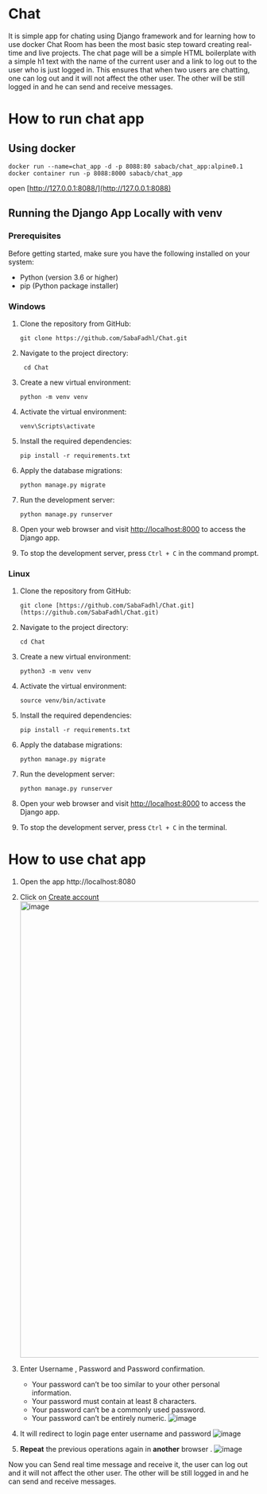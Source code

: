 
# Chat
It is simple app for chating using Django framework and for learning how to use docker
Chat Room has been the most basic step toward creating real-time and live projects. The chat page will be a simple HTML boilerplate with a simple h1 text with the name of the current user and a link to log out to the user who is just logged in. This ensures that when two users are chatting, one can log out and it will not affect the other user. The other will be still logged in and he can send and receive messages. 

# How to run chat app
## Using docker

    docker run --name=chat_app -d -p 8088:80 sabacb/chat_app:alpine0.1
    docker container run -p 8088:8000 sabacb/chat_app
open [http://127.0.0.1:8088/](http://127.0.0.1:8088)
## Running the Django App Locally with venv

### Prerequisites
Before getting started, make sure you have the following installed on your system:
- Python (version 3.6 or higher)
- pip (Python package installer)

### Windows

1. Clone the repository from GitHub:
   
   ```
   git clone https://github.com/SabaFadhl/Chat.git
   ```
   
2. Navigate to the project directory:
   ```
    cd Chat
   ```
3. Create a new virtual environment:

    ```
    python -m venv venv
   ```

4. Activate the virtual environment:

   ```
   venv\Scripts\activate
   ```

5. Install the required dependencies:

   ```
   pip install -r requirements.txt  
   ```

6. Apply the database migrations:

   ```
   python manage.py migrate  
   ```

7. Run the development server:

   ```
   python manage.py runserver  
   ```

8. Open your web browser and visit [http://localhost:8000](http://localhost:8000) to access the Django app.

9. To stop the development server, press `Ctrl + C` in the command prompt.

### Linux

1. Clone the repository from GitHub:
   
   ```
   git clone [https://github.com/SabaFadhl/Chat.git](https://github.com/SabaFadhl/Chat.git)  
   ```

2. Navigate to the project directory:

   ```
   cd Chat  
   ``` 

3. Create a new virtual environment:

   ```
   python3 -m venv venv  
   ```

4. Activate the virtual environment:

   ```
   source venv/bin/activate  
   ```

6. Install the required dependencies:

   ```
   pip install -r requirements.txt  
   ```

6. Apply the database migrations:

   ```
   python manage.py migrate 
   ```

7. Run the development server:

   ```
   python manage.py runserver  
   ```

8. Open your web browser and visit [http://localhost:8000](http://localhost:8000) to access the Django app.

9. To stop the development server, press `Ctrl + C` in the terminal.


# How to use chat app

 1. Open the app http://localhost:8080 
 2.  Click on [Create account](http://localhost:8080/register/)
    <img width="917" alt="image" src="https://github.com/SabaFadhl/Chat/assets/80360074/f69fb673-a049-4f83-b07d-16ae8ee867eb">

 3. Enter Username , Password  and Password confirmation.
	-   Your password can’t be too similar to your other personal information.
	-   Your password must contain at least 8 characters.
	-   Your password can’t be a commonly used password.
	-   Your password can’t be entirely numeric.
   ![image](https://github.com/SabaFadhl/Chat/assets/80360074/359f6b11-64e6-48f7-bd6a-287eee9dcdf5)

5. It will redirect to login page enter username and password
![image](https://github.com/SabaFadhl/Chat/assets/80360074/4800b040-5e2d-4f31-89aa-7f0357f732c5)

6. **Repeat** the previous operations again in **another** browser .
![image](https://github.com/SabaFadhl/Chat/assets/80360074/9c82ea43-ad2a-42e6-b972-2d9cc3154c54)


Now you can Send real time message and receive it, the user can log out and it will not affect the other user. The other will be still logged in and he can send and receive messages. 
















